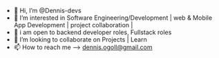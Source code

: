 - 👋 Hi, I’m @Dennis-devs
- 👀 I’m interested in Software Engineering/Development | web & Mobile App Development | project collaboration | 
- 🌱 i am open to backend developer roles, Fullstack roles
- 💞️ I’m looking to collaborate on Projects | Learn
- 📫 How to reach me --> dennis.ogoll@gmail.com

<!---
Dennis-devs/Dennis-devs is a ✨ special ✨ repository because its `README.md` (this file) appears on your GitHub profile.
You can click the Preview link to take a look at your changes.
--->
